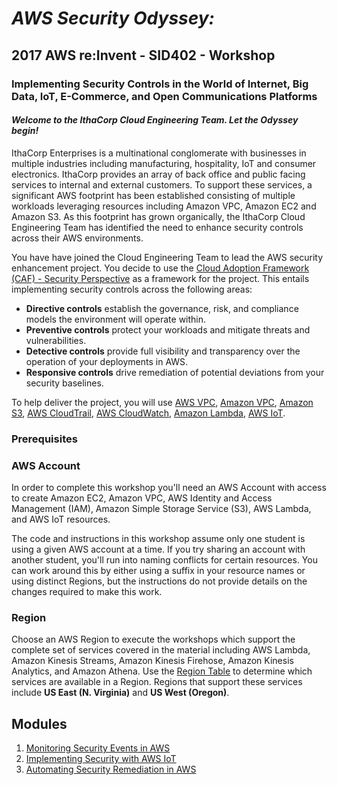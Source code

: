 # ___AWS Security Odyssey:___

## 2017 AWS re:Invent - SID402 - Workshop
### Implementing Security Controls in the World of Internet, Big Data, IoT, E-Commerce, and Open Communications Platforms

#### ___Welcome to the IthaCorp Cloud Engineering Team. Let the Odyssey begin!___
<company name is TBD>

IthaCorp Enterprises is a multinational conglomerate with businesses in multiple industries including manufacturing, hospitality, IoT and consumer electronics. IthaCorp provides an array of back office and public facing services to internal and external customers. To support these services, a significant AWS footprint has been established consisting of multiple workloads leveraging resources including Amazon VPC, Amazon EC2 and Amazon S3. As this footprint has grown organically, the IthaCorp Cloud Engineering Team has identified the need to enhance security controls across their AWS environments.

You have have joined the Cloud Engineering Team to lead the AWS security enhancement project. You decide to use the [Cloud Adoption Framework (CAF) - Security Perspective](https://d0.awsstatic.com/whitepapers/AWS_CAF_Security_Perspective.pdf) as a framework for the project. This entails implementing security controls across the following areas:

- **Directive controls** establish the governance, risk, and compliance models the environment will operate within.
- **Preventive controls** protect your workloads and mitigate threats and vulnerabilities.
- **Detective controls** provide full visibility and transparency over the operation of your deployments in AWS.
- **Responsive controls** drive remediation of potential deviations from your security baselines.

To help deliver the project, you will use [AWS VPC](https://aws.amazon.com/ec2/), [Amazon VPC](https://aws.amazon.com/vpc/), [Amazon S3](https://aws.amazon.com/s3/), [AWS CloudTrail](https://aws.amazon.com/cloudtrail/), [AWS CloudWatch](https://aws.amazon.com/cloudwatch/), [Amazon Lambda](https://aws.amazon.com/lambda/), [AWS IoT](https://aws.amazon.com/iot/).

### Prerequisites

### AWS Account

In order to complete this workshop you'll need an AWS Account with access to create Amazon EC2, Amazon VPC, AWS Identity and Access Management (IAM), Amazon Simple Storage Service (S3), AWS Lambda, and AWS IoT resources.

The code and instructions in this workshop assume only one student is using a given AWS account at a time. If you try sharing an account with another student, you'll run into naming conflicts for certain resources. You can work around this by either using a suffix in your resource names or using distinct Regions, but the instructions do not provide details on the changes required to make this work.

### Region

Choose an AWS Region to execute the workshops which support the complete set of services covered in the material including AWS Lambda, Amazon Kinesis Streams, Amazon Kinesis Firehose, Amazon Kinesis Analytics, and Amazon Athena. Use the [Region Table](https://aws.amazon.com/about-aws/global-infrastructure/regional-product-services/) to determine which services are available in a Region. Regions that support these services include **US East (N. Virginia)** and **US West (Oregon)**.

## Modules

1. [Monitoring Security Events in AWS](1_MonitoringSecEvents)
2. [Implementing Security with AWS IoT](2_ImplementSecWithIoT)
3. [Automating Security Remediation in AWS](3_AutoSecRemediation)
